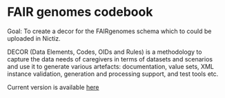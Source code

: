 # FAIR genomes codebook 

Goal: To create a decor for the FAIRgenomes schema which to could be uploaded in Nictiz.

DECOR (Data Elements, Codes, OIDs and Rules) is a methodology to capture the data needs of caregivers in terms of datasets and scenarios and use it to generate various artefacts: documentation, value sets, XML instance validation, generation and processing support, and test tools etc.

Current version is available [here](https://docs.google.com/spreadsheets/d/1pROJF7ZfFU-JVqDOTVpgCJ7UD5hCcjJxyzA3TBOFK5E/edit?usp=sharing)

